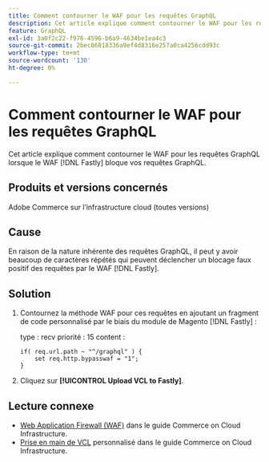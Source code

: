 ```yaml
---
title: Comment contourner le WAF pour les requêtes GraphQL
description: Cet article explique comment contourner le WAF pour les requêtes GraphQL.
feature: GraphQL
exl-id: 3a0f2c22-f976-4596-b6a9-4634be1ea4c3
source-git-commit: 2bec86818336a9ef4d8316e257a0ca4256cdd93c
workflow-type: tm+mt
source-wordcount: '130'
ht-degree: 0%

---
```


# Comment contourner le WAF pour les requêtes GraphQL

Cet article explique comment contourner le WAF pour les requêtes GraphQL lorsque le WAF [!DNL Fastly] bloque vos requêtes GraphQL.

## Produits et versions concernés

Adobe Commerce sur l’infrastructure cloud (toutes versions)

## Cause

En raison de la nature inhérente des requêtes GraphQL, il peut y avoir beaucoup de caractères répétés qui peuvent déclencher un blocage faux positif des requêtes par le WAF [!DNL Fastly].

## Solution

1. Contournez la méthode WAF pour ces requêtes en ajoutant un fragment de code personnalisé par le biais du module de Magento [!DNL Fastly] :

   type : recv
priorité : 15
content :

   ```
   if( req.url.path ~ "^/graphql" ) {
       set req.http.bypasswaf = "1";
   }
   ```

1. Cliquez sur **[!UICONTROL Upload VCL to Fastly]**.

## Lecture connexe

* [Web Application Firewall (WAF)](https://experienceleague.adobe.com/en/docs/commerce-cloud-service/user-guide/cdn/fastly-waf-service) dans le guide Commerce on Cloud Infrastructure.
* [Prise en main de VCL](https://experienceleague.adobe.com/en/docs/commerce-cloud-service/user-guide/cdn/custom-vcl-snippets/fastly-vcl-custom-snippets) personnalisé dans le guide Commerce on Cloud Infrastructure.
